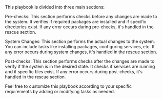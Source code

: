 This playbook is divided into three main sections:

Pre-checks: This section performs checks before any changes are made to the system. It verifies if required packages are installed and if specific directories exist. If any error occurs during pre-checks, it's handled in the rescue section.

System Changes: This section performs the actual changes to the system. You can include tasks like installing packages, configuring services, etc. If any error occurs during system changes, it's handled in the rescue section.

Post-checks: This section performs checks after the changes are made to verify if the system is in the desired state. It checks if services are running and if specific files exist. If any error occurs during post-checks, it's handled in the rescue section.

Feel free to customize this playbook according to your specific requirements by adding or modifying tasks as needed.
